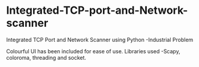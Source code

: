 # Integrated-TCP-port-and-Network-scanner
Integrated TCP Port and Network Scanner using Python -Industrial Problem 

Colourful UI has been included for ease of use.
Libraries used -Scapy, coloroma, threading and socket.
